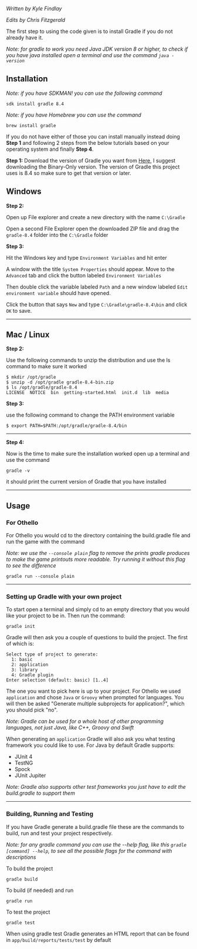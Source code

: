 *Written by Kyle Findlay*

*Edits by Chris Fitzgerald*

The first step to using the code given is to install Gradle if you do not already have it.

*Note: for gradle to work you need Java JDK version 8 or higher, to check if you have java installed open a terminal and use the command `java -version`*

## Installation

*Note: if you have SDKMAN! you can use the following command*
```
sdk install gradle 8.4
```

*Note: if you have Homebrew you can use the command*
```
brew install gradle
```

If you do not have either of those you can install manually instead doing **Step 1** and following 2 steps from the below tutorials based on your operating system and finally **Step 4**.

**Step 1:**
Download the version of Gradle you want from [Here](https://gradle.org/releases), I suggest downloading the Binary-Only version.
The version of Gradle this project uses is 8.4 so make sure to get that version or later.

## Windows

**Step 2:**

Open up File explorer and create a new directory with the name `C:\Gradle`

Open a second File Explorer open the downloaded ZIP file and drag the `gradle-8.4` folder into the `C:\Gradle` folder

**Step 3:**

Hit the Windows key and type `Environment Variables` and hit enter

A window with the title `System Properties` should appear. Move to the `Advanced` tab and click the button labeled `Environment Variables`

Then double click the variable labeled `Path` and a new window labeled `Edit environment variable` should have opened.

Click the button that says `New` and type `C:\Gradle\gradle-8.4\bin` and click `OK` to save.

---


## Mac / Linux

**Step 2:**

Use the following commands to unzip the distribution and use the ls command to make sure it worked

```
$ mkdir /opt/gradle
$ unzip -d /opt/gradle gradle-8.4-bin.zip
$ ls /opt/gradle/gradle-8.4
LICENSE  NOTICE  bin  getting-started.html  init.d  lib  media
```

**Step 3:**

use the following command to change the PATH environment variable

```
$ export PATH=$PATH:/opt/gradle/gradle-8.4/bin
```

---

**Step 4:**

Now is the time to make sure the installation worked open up a terminal and use the command

```
gradle -v
```

it should print the current version of Gradle that you have installed

---

## Usage

### For Othello

For Othello you would cd to the directory containing the build.gradle file and run the game with the command

*Note: we use the `--console plain` flag to remove the prints gradle produces to make the game printouts more readable. Try running it without this flag to see the difference*

```
gradle run --console plain
```

---

### Setting up Gradle with your own project

To start open a terminal and simply cd to an empty directory that you would like your project to be in. Then run the command:

```
gradle init
```

Gradle will then ask you a couple of questions to build the project. The first of which is:

```
Select type of project to generate:
  1: basic
  2: application
  3: library
  4: Gradle plugin
Enter selection (default: basic) [1..4]
```

The one you want to pick here is up to your project. For Othello we used `application` and chose `Java` or `Groovy` when prompted for languages. You will then be asked "Generate multiple subprojects for application?", which you should pick "no".

*Note: Gradle can be used for a whole host of other programming languages, not just Java, like C++, Groovy and Swift*

When generating an `application` Gradle will also ask you what testing framework you could like to use. For Java by default Gradle supports:

- JUnit 4
- TestNG
- Spock
- JUnit Jupiter

*Note: Gradle also supports other test frameworks you just have to edit the build.gradle to support them*

---

### Building, Running and Testing

If you have Gradle generate a build.gradle file these are the commands to build, run and test your project respectively.

*Note: for any gradle command you can use the --help flag, like this `gradle  [command] --help`, to see all the possible flags for the command with descriptions*

To build the project
```
gradle build
```

To build (if needed) and run
```
gradle run
```

To test the project
```
gradle test
```

When using gradle test Gradle generates an HTML report that can be found in `app/build/reports/tests/test` by default
